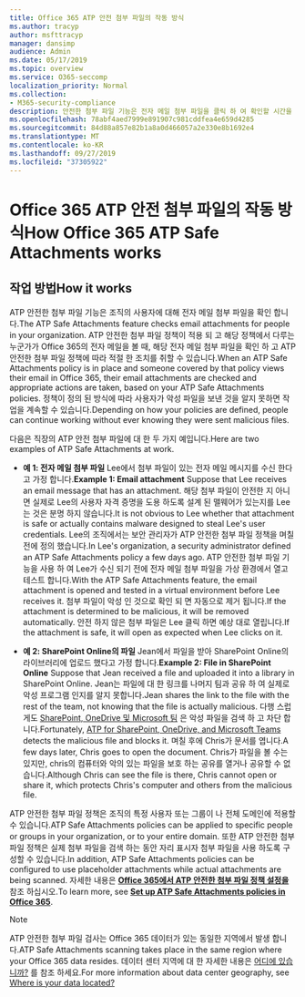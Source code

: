 ```yaml
---
title: Office 365 ATP 안전 첨부 파일의 작동 방식
ms.author: tracyp
author: msfttracyp
manager: dansimp
audience: Admin
ms.date: 05/17/2019
ms.topic: overview
ms.service: O365-seccomp
localization_priority: Normal
ms.collection:
- M365-security-compliance
description: 안전한 첨부 파일 기능은 전자 메일 첨부 파일을 클릭 하 여 확인할 시간을 제공 합니다. 안전한 첨부 파일을 사용 하 여 사용자가 전자 메일로 보내거나 받는 악의적인 파일 로부터 조직을 보호 합니다.
ms.openlocfilehash: 78abf4aed7999e891907c981cddfea4e659d4285
ms.sourcegitcommit: 84d88a857e82b1a8a0d466057a2e330e8b1692e4
ms.translationtype: MT
ms.contentlocale: ko-KR
ms.lasthandoff: 09/27/2019
ms.locfileid: "37305922"
---
```

# <a name="how-office-365-atp-safe-attachments-works"></a><span data-ttu-id="cd4e9-104">Office 365 ATP 안전 첨부 파일의 작동 방식</span><span class="sxs-lookup"><span data-stu-id="cd4e9-104">How Office 365 ATP Safe Attachments works</span></span>

## <a name="how-it-works"></a><span data-ttu-id="cd4e9-105">작업 방법</span><span class="sxs-lookup"><span data-stu-id="cd4e9-105">How it works</span></span>

<span data-ttu-id="cd4e9-106">ATP 안전한 첨부 파일 기능은 조직의 사용자에 대해 전자 메일 첨부 파일을 확인 합니다.</span><span class="sxs-lookup"><span data-stu-id="cd4e9-106">The ATP Safe Attachments feature checks email attachments for people in your organization.</span></span> <span data-ttu-id="cd4e9-107">ATP 안전한 첨부 파일 정책이 적용 되 고 해당 정책에서 다루는 누군가가 Office 365의 전자 메일을 볼 때, 해당 전자 메일 첨부 파일을 확인 하 고 ATP 안전한 첨부 파일 정책에 따라 적절 한 조치를 취할 수 있습니다.</span><span class="sxs-lookup"><span data-stu-id="cd4e9-107">When an ATP Safe Attachments policy is in place and someone covered by that policy views their email in Office 365, their email attachments are checked and appropriate actions are taken, based on your ATP Safe Attachments policies.</span></span> <span data-ttu-id="cd4e9-108">정책이 정의 된 방식에 따라 사용자가 악성 파일을 보낸 것을 알지 못하면 작업을 계속할 수 있습니다.</span><span class="sxs-lookup"><span data-stu-id="cd4e9-108">Depending on how your policies are defined, people can continue working without ever knowing they were sent malicious files.</span></span>
  
<span data-ttu-id="cd4e9-109">다음은 직장의 ATP 안전 첨부 파일에 대 한 두 가지 예입니다.</span><span class="sxs-lookup"><span data-stu-id="cd4e9-109">Here are two examples of ATP Safe Attachments at work.</span></span>
  
- <span data-ttu-id="cd4e9-110">**예 1: 전자 메일 첨부 파일** Lee에서 첨부 파일이 있는 전자 메일 메시지를 수신 한다고 가정 합니다.</span><span class="sxs-lookup"><span data-stu-id="cd4e9-110">**Example 1: Email attachment** Suppose that Lee receives an email message that has an attachment.</span></span> <span data-ttu-id="cd4e9-111">해당 첨부 파일이 안전한 지 아니면 실제로 Lee의 사용자 자격 증명을 도용 하도록 설계 된 맬웨어가 있는지를 Lee는 것은 분명 하지 않습니다.</span><span class="sxs-lookup"><span data-stu-id="cd4e9-111">It is not obvious to Lee whether that attachment is safe or actually contains malware designed to steal Lee's user credentials.</span></span> <span data-ttu-id="cd4e9-112">Lee의 조직에서는 보안 관리자가 ATP 안전한 첨부 파일 정책을 며칠 전에 정의 했습니다.</span><span class="sxs-lookup"><span data-stu-id="cd4e9-112">In Lee's organization, a security administrator defined an ATP Safe Attachments policy a few days ago.</span></span> <span data-ttu-id="cd4e9-113">ATP 안전한 첨부 파일 기능을 사용 하 여 Lee가 수신 되기 전에 전자 메일 첨부 파일을 가상 환경에서 열고 테스트 합니다.</span><span class="sxs-lookup"><span data-stu-id="cd4e9-113">With the ATP Safe Attachments feature, the email attachment is opened and tested in a virtual environment before Lee receives it.</span></span> <span data-ttu-id="cd4e9-114">첨부 파일이 악성 인 것으로 확인 되 면 자동으로 제거 됩니다.</span><span class="sxs-lookup"><span data-stu-id="cd4e9-114">If the attachment is determined to be malicious, it will be removed automatically.</span></span> <span data-ttu-id="cd4e9-115">안전 하지 않은 첨부 파일은 Lee 클릭 하면 예상 대로 열립니다.</span><span class="sxs-lookup"><span data-stu-id="cd4e9-115">If the attachment is safe, it will open as expected when Lee clicks on it.</span></span>

- <span data-ttu-id="cd4e9-116">**예 2: SharePoint Online의 파일** Jean에서 파일을 받아 SharePoint Online의 라이브러리에 업로드 했다고 가정 합니다.</span><span class="sxs-lookup"><span data-stu-id="cd4e9-116">**Example 2: File in SharePoint Online** Suppose that Jean received a file and uploaded it into a library in SharePoint Online.</span></span> <span data-ttu-id="cd4e9-117">Jean는 파일에 대 한 링크를 나머지 팀과 공유 하 여 실제로 악성 프로그램 인지를 알지 못합니다.</span><span class="sxs-lookup"><span data-stu-id="cd4e9-117">Jean shares the link to the file with the rest of the team, not knowing that the file is actually malicious.</span></span> <span data-ttu-id="cd4e9-118">다행 스럽게도 [SharePoint, OneDrive 및 Microsoft 팀](atp-for-spo-odb-and-teams.md) 은 악성 파일을 검색 하 고 차단 합니다.</span><span class="sxs-lookup"><span data-stu-id="cd4e9-118">Fortunately, [ATP for SharePoint, OneDrive, and Microsoft Teams](atp-for-spo-odb-and-teams.md) detects the malicious file and blocks it.</span></span> <span data-ttu-id="cd4e9-119">며칠 후에 Chris가 문서를 엽니다.</span><span class="sxs-lookup"><span data-stu-id="cd4e9-119">A few days later, Chris goes to open the document.</span></span> <span data-ttu-id="cd4e9-120">Chris가 파일을 볼 수는 있지만, chris의 컴퓨터와 악의 있는 파일을 보호 하는 공유를 열거나 공유할 수 없습니다.</span><span class="sxs-lookup"><span data-stu-id="cd4e9-120">Although Chris can see the file is there, Chris cannot open or share it, which protects Chris's computer and others from the malicious file.</span></span>

<span data-ttu-id="cd4e9-121">ATP 안전한 첨부 파일 정책은 조직의 특정 사용자 또는 그룹이 나 전체 도메인에 적용할 수 있습니다.</span><span class="sxs-lookup"><span data-stu-id="cd4e9-121">ATP Safe Attachments policies can be applied to specific people or groups in your organization, or to your entire domain.</span></span> <span data-ttu-id="cd4e9-122">또한 ATP 안전한 첨부 파일 정책은 실제 첨부 파일을 검색 하는 동안 자리 표시자 첨부 파일을 사용 하도록 구성할 수 있습니다.</span><span class="sxs-lookup"><span data-stu-id="cd4e9-122">In addition, ATP Safe Attachments policies can be configured to use placeholder attachments while actual attachments are being scanned.</span></span> <span data-ttu-id="cd4e9-123">자세한 내용은 **[Office 365에서 ATP 안전한 첨부 파일 정책 설정을](set-up-atp-safe-attachments-policies.md)** 참조 하십시오.</span><span class="sxs-lookup"><span data-stu-id="cd4e9-123">To learn more, see **[Set up ATP Safe Attachments policies in Office 365](set-up-atp-safe-attachments-policies.md)**.</span></span>

> [!NOTE]
> <span data-ttu-id="cd4e9-124">ATP 안전한 첨부 파일 검사는 Office 365 데이터가 있는 동일한 지역에서 발생 합니다.</span><span class="sxs-lookup"><span data-stu-id="cd4e9-124">ATP Safe Attachments scanning takes place in the same region where your Office 365 data resides.</span></span> <span data-ttu-id="cd4e9-125">데이터 센터 지역에 대 한 자세한 내용은 [어디에 있습니까?](https://products.office.com/where-is-your-data-located?geo=All) 를 참조 하세요.</span><span class="sxs-lookup"><span data-stu-id="cd4e9-125">For more information about data center geography, see [Where is your data located?](https://products.office.com/where-is-your-data-located?geo=All)</span></span> 

